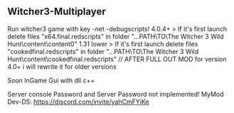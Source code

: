 ## Witcher3-Multiplayer 
Run witcher3 game with key -net -debugscripts!
4.0.4+ > If it's first launch delete files "x64.final.redscripts" in folder "...PATH\TO\The Witcher 3 Wild Hunt\content\content0"
1.31 lower > If it's first launch delete files "cookedfinal.redscripts" in folder "...PATH\TO\The Witcher 3 Wild Hunt\content\cookedfinal.redscripts" // AFTER FULL OUT MOD for version 4.0+ i will rewrite it for older versions

Soon InGame Gui with dll c++


Server console Password and Server Password not implemented!
MyMod Dev-DS: https://discord.com/invite/yahCmFYjKe
